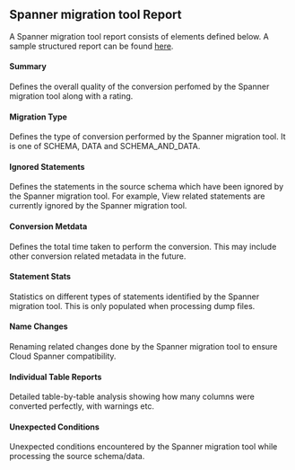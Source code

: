 ## Spanner migration tool Report
A Spanner migration tool report consists of elements defined below. A sample structured report can be found [here](/test_data/mysql_structured_report.json).

#### Summary
Defines the overall quality of the conversion perfomed by the Spanner migration tool along with a rating.

#### Migration Type
Defines the type of conversion performed by the Spanner migration tool. It is one of SCHEMA, DATA and SCHEMA_AND_DATA.

#### Ignored Statements
Defines the statements in the source schema which have been ignored by the Spanner migration tool. For example, View related statements are currently ignored by the Spanner migration tool.
#### Conversion Metdata
Defines the total time taken to perform the conversion. This may include other conversion related metadata in the future.

#### Statement Stats
Statistics on different types of statements identified by the Spanner migration tool. This is only populated when processing dump files.

#### Name Changes
Renaming related changes done by the Spanner migration tool to ensure Cloud Spanner compatibility.

#### Individual Table Reports
Detailed table-by-table analysis showing how many columns were converted perfectly, with warnings etc.

#### Unexpected Conditions
Unexpected conditions encountered by the Spanner migration tool while processing the source schema/data.

